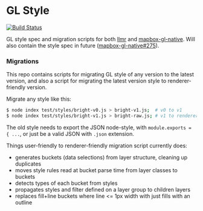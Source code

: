 GL Style
========

[![Build Status](https://magnum.travis-ci.com/mapbox/gl-style.svg?token=6EjGQXFuGMFRr7mgpjEj&branch=reference)](https://magnum.travis-ci.com/mapbox/gl-style)

GL style spec and migration scripts for both [llmr](https://github.com/mapbox/llmr) and
[mapbox-gl-native](https://github.com/mapbox/mapbox-gl-native).
Will also contain the style spec in future ([mapbox-gl-native#275](https://github.com/mapbox/mapbox-gl-native/issues/275)).

### Migrations

This repo contains scripts for migrating GL style of any version to the latest version,
and also a script for migrating the latest version style to renderer-friendly version.

Migrate any style like this:

```bash
$ node index test/styles/bright-v0.js > bright-v1.js;  # v0 to v1
$ node index test/styles/bright-v1.js > bright-raw.js; # v1 to renderer-friendly
```

The old style needs to export the JSON node-style, with `module.exports = { ...`,
or just be a valid JSON with `.json` extension.

Things user-friendly to renderer-friendly migration script currently does:

- generates buckets (data selections) from layer structure, cleaning up duplicates
- moves style rules read at bucket parse time from layer classes to buckets
- detects types of each bucket from styles
- propagates styles and filter defined on a layer group to children layers
- replaces fill+line buckets where line <= 1px width with just fills with an outline
